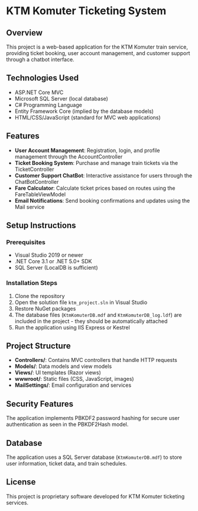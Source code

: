 # KTM Komuter Ticketing System

## Overview
This project is a web-based application for the KTM Komuter train service, providing ticket booking, user account management, and customer support through a chatbot interface.

## Technologies Used
- ASP.NET Core MVC
- Microsoft SQL Server (local database)
- C# Programming Language
- Entity Framework Core (implied by the database models)
- HTML/CSS/JavaScript (standard for MVC web applications)

## Features
- **User Account Management**: Registration, login, and profile management through the AccountController
- **Ticket Booking System**: Purchase and manage train tickets via the TicketController
- **Customer Support ChatBot**: Interactive assistance for users through the ChatBotController
- **Fare Calculator**: Calculate ticket prices based on routes using the FareTableViewModel
- **Email Notifications**: Send booking confirmations and updates using the Mail service

## Setup Instructions

### Prerequisites
- Visual Studio 2019 or newer
- .NET Core 3.1 or .NET 5.0+ SDK
- SQL Server (LocalDB is sufficient)

### Installation Steps
1. Clone the repository
2. Open the solution file `ktm_project.sln` in Visual Studio
3. Restore NuGet packages
4. The database files (`KtmKomuterDB.mdf` and `KtmKomuterDB_log.ldf`) are included in the project - they should be automatically attached
5. Run the application using IIS Express or Kestrel

## Project Structure
- **Controllers/**: Contains MVC controllers that handle HTTP requests
- **Models/**: Data models and view models
- **Views/**: UI templates (Razor views)
- **wwwroot/**: Static files (CSS, JavaScript, images)
- **MailSettings/**: Email configuration and services

## Security Features
The application implements PBKDF2 password hashing for secure user authentication as seen in the PBKDF2Hash model.

## Database
The application uses a SQL Server database (`KtmKomuterDB.mdf`) to store user information, ticket data, and train schedules.

## License
This project is proprietary software developed for KTM Komuter ticketing services.
